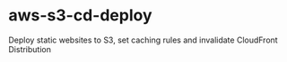 # aws-s3-cd-deploy
Deploy static websites to S3, set caching rules and invalidate CloudFront Distribution
